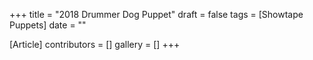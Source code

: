 +++
title = "2018 Drummer Dog Puppet"
draft = false
tags = [Showtape Puppets]
date = ""

[Article]
contributors = []
gallery = []
+++